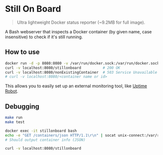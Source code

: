 # Still On Board

> Ultra lightweight Docker status reporter (~9.2MB for full image).

A Bash webserver that inspects a Docker container (by given name, case insensitive) to check if it's still running.

## How to use

```bash
docker run -d -p 8080:8080 -v /var/run/docker.sock:/var/run/docker.sock --name stillonboard mauvm/stillonboard
curl -v localhost:8080/stillonboard          # 200 OK
curl -v localhost:8080/nonExistingContainer  # 503 Service Unavailable
# curl -v localhost:8080/<container name or id>
```

This allows you to easily set up an external monitoring tool, like [Uptime Robot](https://uptimerobot.com/).

## Debugging

```bash
make run
make test

docker exec -it stillonboard bash
echo -e "GET /containers/json HTTP/1.1\r\n" | socat unix-connect:/var/run/docker.sock STDIO
# Should output container info (JSON)

curl -v localhost:8080/stillonboard
```
